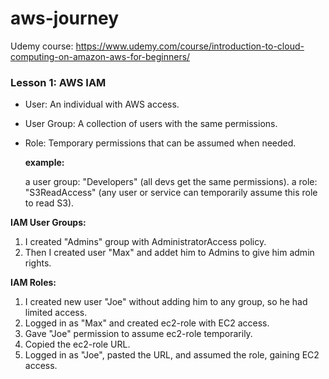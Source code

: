 # aws-journey
Udemy course: https://www.udemy.com/course/introduction-to-cloud-computing-on-amazon-aws-for-beginners/

### Lesson 1: AWS IAM

- User: An individual with AWS access.
- User Group: A collection of users with the same permissions.
- Role: Temporary permissions that can be assumed when needed.

  **example:**
  
  a user group: "Developers" (all devs get the same permissions).
  a role: "S3ReadAccess" (any user or service can temporarily assume this role to read S3).

**IAM User Groups:**

1. I created "Admins" group with AdministratorAccess policy.
2. Then I created user "Max" and addet him to Admins to give him admin rights.

**IAM Roles:**

1. I created new user "Joe" without adding him to any group, so he had limited access.
2. Logged in as "Max" and created ec2-role with EC2 access.
3. Gave "Joe" permission to assume ec2-role temporarily.
4. Copied the ec2-role URL.
5. Logged in as "Joe", pasted the URL, and assumed the role, gaining EC2 access.
